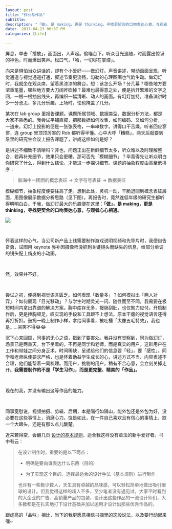 ```yaml
---
layout: post
title: "作业与作品"
subtitle:
description: "「做」，是 making，更是 thinking，寻找更契合的口吻表达心意，与观者心心相通。"
date:  2017-04-23 06:37 PM
categories: [Life]

---
```




屏息，单击「播放」，画面出，人声起。偷瞄台下，听众目光追随，时而露出惊讶的神色，时而爆出笑声。松口气，「哈，一切尽在掌控」。



向来是惧怕当众讲话的，却有个小爱好——做幻灯。声音讲述，带动画面呈现，听觉通道与视觉通道打通，叙述节奏更流畅，勾勒的心理图画也气韵生动。做幻灯时，我就坐在观众席，望着黑漆漆的舞台，想：该怎么开场？分几幕？哪些地方要浓重笔墨，哪些地方要大刀阔斧砍掉？最难也最得意之处，便是拆开繁难的文字之网，一根一根抽出线头，再编织一幅清晰、动人的画面。有幻灯加持，准备演讲时少一分忐忑，多几分乐趣，上场时，怯也掩盖了几分。



某次在 lab group 里报告课题。课题所属领域、数据类型、数据分析方法，都是大家不熟悉的。我尝试平铺直叙，把那数据如何收集、如何编码、又如何分析，一一道来。幻灯上投影的便是一张张表格，一串串数字。讲得口干舌燥，听者回应寥寥，连 group 里顶顶厉害的 Rob 都听得半懂。心中大呼「糟糕」，两天后就要到系里的研究生会议上报告课题了，讲成这样如何是好？



是讲述不细致不清晰吗？非也，问题正出在新鲜细节太多，听众难以及时理解整合，若再补充细节，效果只会更糟。那可否先「模糊细节」？毕竟得先让听众明白你研究了什么，得到什么结论，才能进一步探讨细节。课题的抽象程度由高至低排序：



> 脑海中一团团的概念表征 -> 文字符号表征 -> 数据表征



模糊细节，抽象程度便要往高了走。想到此处，灵机一动，干脆退回到概念表征层面，用图像展示数据分析思路（见下图）。再报告时，竟然连低年级的研究生都听得明明白白。于我，做幻灯最大的乐趣便在这里：**「做」，是 making，更是 thinking，寻找更契合的口吻表达心意，与观者心心相通。**



![](https://ww1.sinaimg.cn/large/006tNbRwgy1fewsw4r5z0j30s10d0q5c.jpg)

<br>

怀着这样的心气，当公司新产品上线需要制作游戏说明视频和先导片时，我便自告奋勇，试图用 keynote 弥补因摄像师没抓到关键镜头而缺失的信息，给部分单调的镜头配上俏皮的小动画。

<br>

然，效果并不好。

<br>

尝试之初，便感到视觉语言匮乏。如何表现「数量多」？如何模拟出「两人对弈」？如何展现「目光移动」？与学生时期灵光一闪、随性而至不同，我需要在极短时间内拿出靠谱的解决方案。胸中库存无多，搜肠刮肚，也仅勉力应付。开启制作后，更是捶胸顿足，叹实现的手段和工具跟不上想法，原本干瘪的视觉语言还得再打折扣。鼓捣一晚上制作小样，拿给同事看，被吐槽「太像五毛特效」，我也是……哭笑不得😂😂 



沉下心来回顾，同事的无心之语，戳到了要害处。我并没有觉察到，同为做幻灯，场景已是两重天。台下坐着的，不再是同学和老师，而是真实的用户。这群用户在工作和带娃之间分身乏术，时间稀缺，呈递给他们的信息要「轻」，要「感性」。同学和老师纵使要求严格，也是怀着助益学生成长的心，讲述方式不当、内容表述不合理，他们能帮着一同梳理。而用户，挑剔的用户，稍有不合心意，会立刻关掉走开。**我需要制作的不是「学生习作」，而是更完整、精美的「作品」。**

<br>

现在的我，并没有输出这等作品的能力。

<br>

同事宽慰说，视频拍摄、剪辑、后期，本是隔行如隔山，能外包还是外包为好，没必要在这些事情上，消磨心力。饶是如此，在一件自己喜欢且有信心的事情上，跌一个大跟头，还是有那么点儿酸楚。



近来若得空，会翻几页 [设计的基本规则](https://book.douban.com/subject/26896124/)，适合我这样没有章法的新手爱好者。书中有云：



> 在设计制作时，重要的是以下两点：
>
> - 明确是要向谁表达什么东西（目的）
>
> - 为了实现这个目的，选择最适合的设计手法（基本规则）进行制作
>
> 也许有一些极少数人，天生具有卓越的品味感，可以轻松简单地做出吸引眼球的设计。但我觉得这样的超人不多，至少笔者没有遇见过。大家平时看到的大企业的广告、高销量产品的包装，设计出这些作品的一流设计师们，大多数都是在扎实地打下设计基础并加以运用才设计出那些优秀作品的。



跟虚高的「品味」相比，当下的我更愿意相信书摘里的这段说法，以及要行动起来嘿~





















